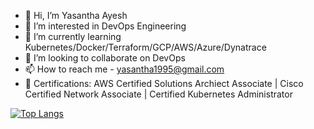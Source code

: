 - 👋 Hi, I’m Yasantha Ayesh
- 👀 I’m interested in DevOps Engineering
- 🌱 I’m currently learning Kubernetes/Docker/Terraform/GCP/AWS/Azure/Dynatrace
- 💞️ I’m looking to collaborate on DevOps
- 📫 How to reach me - yasantha1995@gmail.com 
- 📜 Certifications:
      AWS Certified Solutions Archiect Associate | 
      Cisco Certified Network Associate | Certified Kubernetes Administrator
 
<!---
yasa1995/yasa1995 is a ✨ special ✨ repository because its `README.md` (this file) appears on your GitHub profile.
You can click the Preview link to take a look at your changes.
--->

[![Top Langs](https://github-readme-stats.vercel.app/api/top-langs/?username=yasa1995&langs_count=8)](https://github.com/anuraghazra/github-readme-stats)



